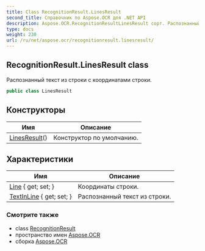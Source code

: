 ```yaml
---
title: Class RecognitionResult.LinesResult
second_title: Справочник по Aspose.OCR для .NET API
description: Aspose.OCR.RecognitionResultLinesResult сорт. Распознанный текст из строки с координатами строки.
type: docs
weight: 230
url: /ru/net/aspose.ocr/recognitionresult.linesresult/
---
```

## RecognitionResult.LinesResult class

Распознанный текст из строки с координатами строки.

```csharp
public class LinesResult
```

## Конструкторы

| Имя | Описание |
| --- | --- |
| [LinesResult](linesresult/)() | Конструктор по умолчанию. |

## Характеристики

| Имя | Описание |
| --- | --- |
| [Line](../../aspose.ocr/linesresult/line/) { get; set; } | Координаты строки. |
| [TextInLine](../../aspose.ocr/linesresult/textinline/) { get; set; } | Распознанный текст из строки. |

### Смотрите также

* class [RecognitionResult](../recognitionresult/)
* пространство имен [Aspose.OCR](../../aspose.ocr/)
* сборка [Aspose.OCR](../../)


